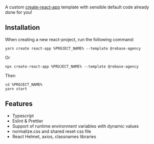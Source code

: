 A custom [create-react-app](https://github.com/facebook/create-react-app) template with sensible default code already done for you!

## Installation

When creating a new react-project, run the following command:

```shell
yarn create react-app %PROJECT_NAME% --template @rebase-agency
```

Or

```shell
npx create-react-app %PROJECT_NAME% --template @rebase-agency
```

Then

```shell
cd %PROJECT_NAME%
yarn start
```

## Features
- Typescript
- Eslint & Prettier
- Support of runtime environment variables with dynamic values
- normalize.css and shared reset css file
- React Helmet, axios, classnames libraries
